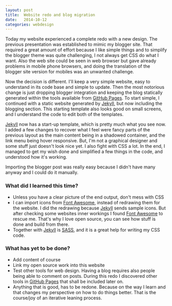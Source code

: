 ```yaml
---
layout: post
title:  Website redo and blog migration
date:   2014-10-12
categories: webdesign
---
```


Today my website experienced a complete redo with a new design. The previous
presentation was established to mimic my blogger site. That required a great
amount of effort because I like simple things and to simplify the blogger theme
was quite challenging, I not always get CSS do what I want. Also the web
site could be seen in web browser but gave already problems in mobile phone
browsers, and doing the translation of the blogger site version for mobiles was
an unwanted challenge.

Now the decision is different. I'll keep a very simple website, easy to
understand in its code base and simple to update. Then the most notorious change
is just dropping blogger integration and keeping the blog statically generated
within the tools available from [GitHub Pages].
To start simple, I continued with a static website generated by
[Jekyll], but now including the blogging section. This starting template also
looks good on small screens, and I understand the code to edit both of the
templates.

[Jekyll] now has a start-up template, which is pretty much what you see now. I
added a few changes to recover what I feel were fancy parts of the previous layout
as the main content being in a shadowed container, and the link menu being hover
responsive. But, I'm not a graphical designer and some stuff just doesn't look
nice yet. I also fight with CSS a lot. In the end, I managed to get my wish done
and simplified a few things in the code, and understood how it's working.

Importing the blogger post was really easy because I didn't have many anyway and
I could do it manually.

### What did I learned this time?

* Unless you have a clear picture of the end output, don't mess with CSS
* I can import icons from [Font Awesome], instead of redrawing them for the
website. I did the redrawing because [Jekyll] sends sample icons. But after
checking some websites inner workings I found [Font Awesome] to rescue me. That's
why I love open source, you can see how stuff is done and build from there.
* Together with [Jekyll] is [SASS], and it is a great help for writing my CSS
code.

### What has yet to be done?

* Add content of course
* Link my open source work into this website
* Test other tools for web design. Having a blog requires also people being able
to comment on posts. During this redo I discovered other tools in [GitHub Pages]
that shall be included later on.
* Anything that is good, has to be redone. Because on the way I learn and that
changes my perspective on how to do things better. That is the course/joy of an
iterative leaning process.

[GitHub Pages]: https://pages.github.com/
[jekyll]: http://jekyllrb.com
[Font Awesome]: http://fontawesome.io/
[SASS]: http://sass-lang.com/install

